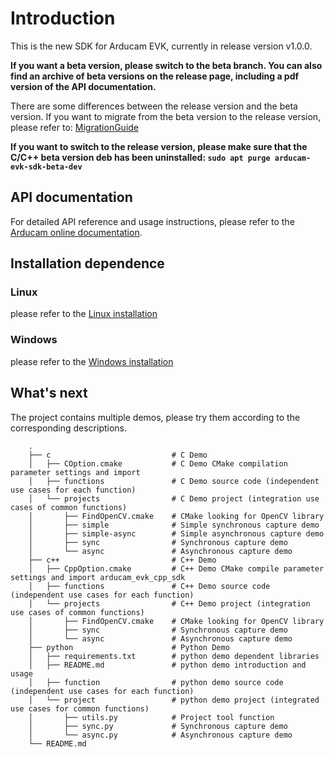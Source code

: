 # Introduction

This is the new SDK for Arducam EVK, currently in release version v1.0.0.  

**If you want a beta version, please switch to the beta branch. You can also find an archive of beta versions on the release page, including a pdf version of the API documentation.** 

There are some differences between the release version and the beta version. If you want to migrate from the beta version to the release version, please refer to: [MigrationGuide](
https://www.arducam.com/docs/arducam-evk/Start/MigrationGuide.html#update-to-v1-0-0-from-beta-versions)

**If you want to switch to the release version, please make sure that the C/C++ beta version deb has been uninstalled: `sudo apt purge arducam-evk-sdk-beta-dev`**

## API documentation

For detailed API reference and usage instructions,
please refer to the [Arducam online documentation](https://www.arducam.com/docs/arducam-evk/).

## Installation dependence
### Linux
please refer to the [Linux installation](doc/linux_environmental_install.md)

### Windows
please refer to the [Windows installation](doc/windows_environmental_install.md)

## What's next
The project contains multiple demos, please try them according to the corresponding descriptions.
```
    .
    ├── c                           # C Demo
    │   ├── COption.cmake           # C Demo CMake compilation parameter settings and import
    │   ├── functions               # C Demo source code (independent use cases for each function)
    │   └── projects                # C Demo project (integration use cases of common functions)
    │       ├── FindOpenCV.cmake    # CMake looking for OpenCV library
    │       ├── simple              # Simple synchronous capture demo
    │       ├── simple-async        # Simple asynchronous capture demo
    │       ├── sync                # Synchronous capture demo
    │       └── async               # Asynchronous capture demo
    ├── c++                         # C++ Demo
    │   ├── CppOption.cmake         # C++ Demo CMake compile parameter settings and import arducam_evk_cpp_sdk
    │   ├── functions               # C++ Demo source code (independent use cases for each function)
    │   └── projects                # C++ Demo project (integration use cases of common functions)
    │       ├── FindOpenCV.cmake    # CMake looking for OpenCV library
    │       ├── sync                # Synchronous capture demo
    │       └── async               # Asynchronous capture demo
    ├── python                      # Python Demo
    │   ├── requirements.txt        # python demo dependent libraries
    │   ├── README.md               # python demo introduction and usage
    │   ├── function                # python demo source code (independent use cases for each function)
    │   └── project                 # python demo project (integrated use cases for common functions)
    │       ├── utils.py            # Project tool function
    │       ├── sync.py             # Synchronous capture demo
    │       └── async.py            # Asynchronous capture demo
    └── README.md                   
```